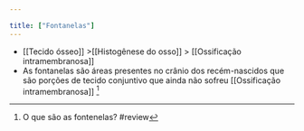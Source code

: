 ```yaml
---

title: ["Fontanelas"]
---
```

+ [[Tecido ósseo]] >[[Histogênese do osso]] >  [[Ossificação intramembranosa]] 
+ As fontanelas são áreas presentes no crânio dos recém-nascidos que são porções de tecido conjuntivo que ainda não sofreu [[Ossificação intramembranosa]] [^174501]

[^174501]: O que são as fontenelas?
#review 
